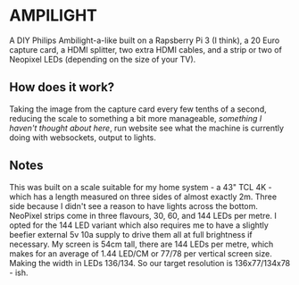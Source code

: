 # AMPILIGHT

A DIY Philips Ambilight-a-like built on a Rapsberry Pi 3 (I think), a 20 Euro capture card, a HDMI splitter, two extra HDMI cables, and a strip or two of Neopixel LEDs (depending on the size of your TV).

## How does it work?

Taking the image from the capture card every few tenths of a second, reducing the scale to something a bit more manageable, *something I haven't thought about here*, run website see what the machine is currently doing with websockets, output to lights.

## Notes

This was built on a scale suitable for my home system - a 43" TCL 4K - which has a length measured on three sides of almost exactly 2m. Three side because I didn't see a reason to have lights across the bottom. NeoPixel strips come in three flavours, 30, 60, and 144 LEDs per metre. I opted for the 144 LED variant which also requires me to have a slightly beefier external 5v 10a supply to drive them all at full brightness if necessary. My screen is 54cm tall, there are 144 LEDs per metre, which makes for an average of 1.44 LED/CM or 77/78 per vertical screen size. Making the width in LEDs 136/134. So our target resolution is 136x77/134x78 - ish.
